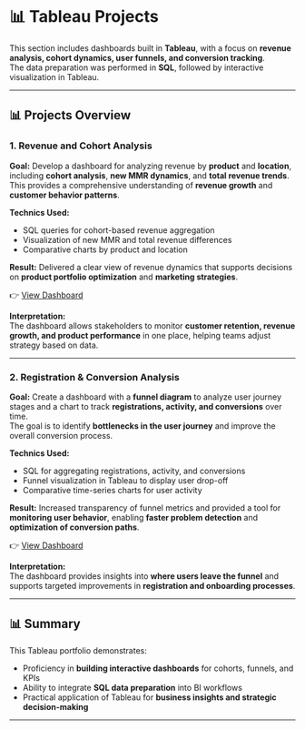 # 📊 Tableau Projects  

This section includes dashboards built in **Tableau**, with a focus on **revenue analysis, cohort dynamics, user funnels, and conversion tracking**.  
The data preparation was performed in **SQL**, followed by interactive visualization in Tableau.  

---

## 📊 Projects Overview  

### 1. Revenue and Cohort Analysis  

**Goal:** Develop a dashboard for analyzing revenue by **product** and **location**, including **cohort analysis**, **new MMR dynamics**, and **total revenue trends**.  
This provides a comprehensive understanding of **revenue growth** and **customer behavior patterns**.  

**Technics Used:**  
- SQL queries for cohort-based revenue aggregation  
- Visualization of new MMR and total revenue differences  
- Comparative charts by product and location  

**Result:** Delivered a clear view of revenue dynamics that supports decisions on **product portfolio optimization** and **marketing strategies**.  

👉 [View Dashboard](https://tinyurl.com/23aa4j99)  

**Interpretation:**  
The dashboard allows stakeholders to monitor **customer retention, revenue growth, and product performance** in one place, helping teams adjust strategy based on data.  

---

### 2. Registration & Conversion Analysis  

**Goal:** Create a dashboard with a **funnel diagram** to analyze user journey stages and a chart to track **registrations, activity, and conversions** over time.  
The goal is to identify **bottlenecks in the user journey** and improve the overall conversion process.  

**Technics Used:**  
- SQL for aggregating registrations, activity, and conversions  
- Funnel visualization in Tableau to display user drop-off  
- Comparative time-series charts for user activity  

**Result:** Increased transparency of funnel metrics and provided a tool for **monitoring user behavior**, enabling **faster problem detection** and **optimization of conversion paths**.  

👉 [View Dashboard](https://tinyurl.com/2bkezdye)  

**Interpretation:**  
The dashboard provides insights into **where users leave the funnel** and supports targeted improvements in **registration and onboarding processes**.  

---

## 📊 Summary  

This Tableau portfolio demonstrates:  
- Proficiency in **building interactive dashboards** for cohorts, funnels, and KPIs  
- Ability to integrate **SQL data preparation** into BI workflows  
- Practical application of Tableau for **business insights and strategic decision-making**  

---

